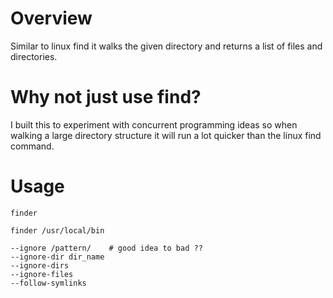 # Overview

Similar to linux find it walks the given directory and returns a list of files and directories.

# Why not just use find?

I built this to experiment with concurrent programming ideas so when walking a large directory structure it will run a lot quicker than the linux find command.

# Usage

```
finder
```

```
finder /usr/local/bin
```

```
--ignore /pattern/    # good idea to bad ??
--ignore-dir dir_name
--ignore-dirs
--ignore-files
--follow-symlinks
```

